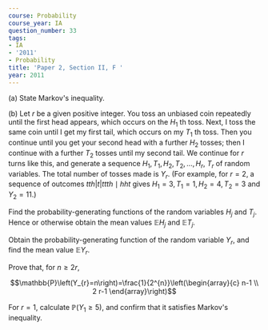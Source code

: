 ```yaml
---
course: Probability
course_year: IA
question_number: 33
tags:
- IA
- '2011'
- Probability
title: 'Paper 2, Section II, F '
year: 2011
---
```




(a) State Markov's inequality.

(b) Let $r$ be a given positive integer. You toss an unbiased coin repeatedly until the first head appears, which occurs on the $H_{1}$ th toss. Next, I toss the same coin until I get my first tail, which occurs on my $T_{1}$ th toss. Then you continue until you get your second head with a further $H_{2}$ tosses; then I continue with a further $T_{2}$ tosses until my second tail. We continue for $r$ turns like this, and generate a sequence $H_{1}, T_{1}, H_{2}, T_{2}, \ldots, H_{r}$, $T_{r}$ of random variables. The total number of tosses made is $Y_{r}$. (For example, for $r=2$, a sequence of outcomes $t t h|t| t t t h \mid h h t$ gives $H_{1}=3, T_{1}=1, H_{2}=4, T_{2}=3$ and $Y_{2}=11$.)

Find the probability-generating functions of the random variables $H_{j}$ and $T_{j}$. Hence or otherwise obtain the mean values $\mathbb{E} H_{j}$ and $\mathbb{E} T_{j}$.

Obtain the probability-generating function of the random variable $Y_{r}$, and find the mean value $\mathbb{E} Y_{r}$.

Prove that, for $n \geqslant 2 r$,

$$\mathbb{P}\left(Y_{r}=n\right)=\frac{1}{2^{n}}\left(\begin{array}{c}
n-1 \\
2 r-1
\end{array}\right)$$

For $r=1$, calculate $\mathbb{P}\left(Y_{1} \geqslant 5\right)$, and confirm that it satisfies Markov's inequality.